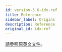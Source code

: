```yaml
---
id: version-3.6-idx-ref
title: Reference
sidebar_label: Origins
description: Reference
original_id: idx-ref
---
```


[請參照原英文文件](../references/primehub_chart)。
